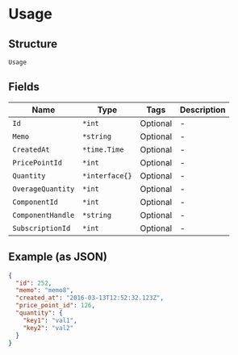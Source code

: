 
# Usage

## Structure

`Usage`

## Fields

| Name | Type | Tags | Description |
|  --- | --- | --- | --- |
| `Id` | `*int` | Optional | - |
| `Memo` | `*string` | Optional | - |
| `CreatedAt` | `*time.Time` | Optional | - |
| `PricePointId` | `*int` | Optional | - |
| `Quantity` | `*interface{}` | Optional | - |
| `OverageQuantity` | `*int` | Optional | - |
| `ComponentId` | `*int` | Optional | - |
| `ComponentHandle` | `*string` | Optional | - |
| `SubscriptionId` | `*int` | Optional | - |

## Example (as JSON)

```json
{
  "id": 252,
  "memo": "memo8",
  "created_at": "2016-03-13T12:52:32.123Z",
  "price_point_id": 126,
  "quantity": {
    "key1": "val1",
    "key2": "val2"
  }
}
```

